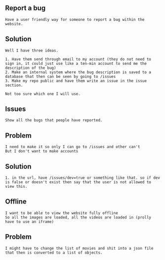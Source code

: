 ## Report a bug
    Have a user friendly way for someone to report a bug within the website.

## Solution
    Well I have three ideas.

    1. Have them send through email to my account (they do not need to sign in, it could just use like a ten-min account to send me the description of the bug)
    2. Make an internal system where the bug description is saved to a database that then can be seen by going to /issues
    3. Make my repo public and have them write an issue in the issue section.

    Not too sure which one I will use.

## Issues
    Show all the bugs that people have reported.

## Problem
    I need to make it so only I can go to /issues and other can't
    But I don't want to make accounts

## Solution
    1. in the url, have /issues/dev=true or something like that. so if dev is false or doesn't exist then say that the user is not allowed to view this.


## Offline
    I want to be able to view the website fully offline 
    So all the images are loaded, all the videos are loaded in (prolly have to use an iframe)

## Problem
    I might have to change the list of movies and shit into a json file that then is converted to a list of objects.
    